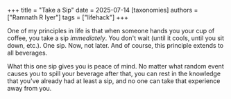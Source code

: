 +++
title = "Take a Sip"
date = 2025-07-14
[taxonomies]
authors = ["Ramnath R Iyer"]
tags = ["lifehack"]
+++

One of my principles in life is that when someone hands you your cup of coffee, you take a sip
*immediately*. You don't wait (until it cools, until you sit down, etc.). One sip. Now, not later.
And of course, this principle extends to all beverages.

What this one sip gives you is peace of mind. No matter what random event causes you to spill your
beverage after that, you can rest in the knowledge that you've already had at least a sip, and no
one can take that experience away from you.
